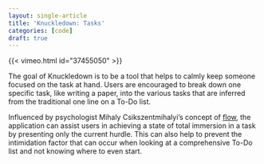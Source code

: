 ```yaml
---
layout: single-article
title: 'Knuckledown: Tasks'
categories: [code]
draft: true
---
```


{{< vimeo.html id="37455050" >}}

The goal of Knuckledown is to be a tool that helps to calmly keep someone focused on the task at hand. Users are encouraged to break down one specific task, like writing a paper, into the various tasks that are inferred from the traditional one line on a To-Do list.

Influenced by psychologist Mihaly Csikszentmihalyi’s concept of [flow](<https://en.wikipedia.org/wiki/Flow_(psychology)>), the application can assist users in achieving a state of total immersion in a task by presenting only the current hurdle. This can also help to prevent the intimidation factor that can occur when looking at a comprehensive To-Do list and not knowing where to even start.
